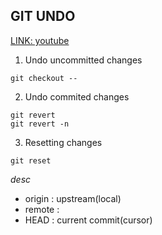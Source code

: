 ## GIT UNDO

[LINK: youtube](https://www.youtube.com/watch?v=3dk3s4LK-Wg&list=PLeo1K3hjS3usJuxZZUBdjAcilgfQHkRzW&index=5)

1) Undo uncommitted changes
```
git checkout --
```
2) Undo commited changes
```
git revert
git revert -n
```
3) Resetting changes
```
git reset
```

_desc_
+ origin : upstream(local)
+ remote : 
+ HEAD : current commit(cursor)
